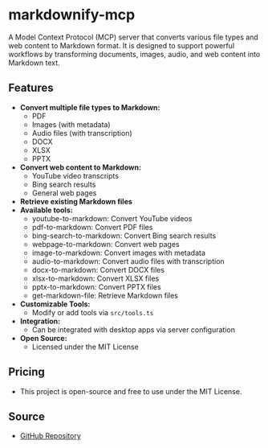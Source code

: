 # markdownify-mcp

A Model Context Protocol (MCP) server that converts various file types and web content to Markdown format. It is designed to support powerful workflows by transforming documents, images, audio, and web content into Markdown text.

## Features
- **Convert multiple file types to Markdown:**
  - PDF
  - Images (with metadata)
  - Audio files (with transcription)
  - DOCX
  - XLSX
  - PPTX
- **Convert web content to Markdown:**
  - YouTube video transcripts
  - Bing search results
  - General web pages
- **Retrieve existing Markdown files**
- **Available tools:**
  - youtube-to-markdown: Convert YouTube videos
  - pdf-to-markdown: Convert PDF files
  - bing-search-to-markdown: Convert Bing search results
  - webpage-to-markdown: Convert web pages
  - image-to-markdown: Convert images with metadata
  - audio-to-markdown: Convert audio files with transcription
  - docx-to-markdown: Convert DOCX files
  - xlsx-to-markdown: Convert XLSX files
  - pptx-to-markdown: Convert PPTX files
  - get-markdown-file: Retrieve Markdown files
- **Customizable Tools:**
  - Modify or add tools via `src/tools.ts`
- **Integration:**
  - Can be integrated with desktop apps via server configuration
- **Open Source:**
  - Licensed under the MIT License

## Pricing
- This project is open-source and free to use under the MIT License.

## Source
- [GitHub Repository](https://github.com/zcaceres/markdownify-mcp)
